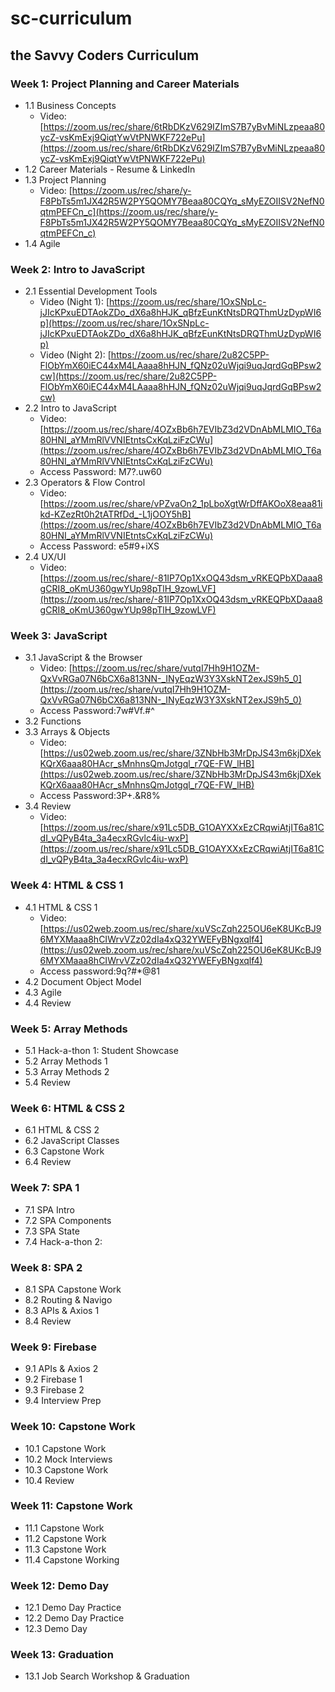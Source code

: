 # sc-curriculum
## the Savvy Coders Curriculum

### Week 1: **Project Planning and Career Materials**
* 1.1 Business Concepts
   * Video: [https://zoom.us/rec/share/6tRbDKzV629IZImS7B7yBvMiNLzpeaa80ycZ-vsKmExj9QiqtYwVtPNWKF722ePu](https://zoom.us/rec/share/6tRbDKzV629IZImS7B7yBvMiNLzpeaa80ycZ-vsKmExj9QiqtYwVtPNWKF722ePu)
* 1.2 Career Materials - Resume & LinkedIn
* 1.3 Project Planning
   * Video: [https://zoom.us/rec/share/y-F8PbTs5m1JX42R5W2PY5QOMY7Beaa80CQYq_sMyEZOIISV2NefN0qtmPEFCn_c](https://zoom.us/rec/share/y-F8PbTs5m1JX42R5W2PY5QOMY7Beaa80CQYq_sMyEZOIISV2NefN0qtmPEFCn_c)
* 1.4 Agile

### Week 2: **Intro to JavaScript**
* 2.1 Essential Development Tools
   * Video (Night 1): [https://zoom.us/rec/share/1OxSNpLc-jJIcKPxuEDTAokZDo_dX6a8hHJK_qBfzEunKtNtsDRQThmUzDypWI6p](https://zoom.us/rec/share/1OxSNpLc-jJIcKPxuEDTAokZDo_dX6a8hHJK_qBfzEunKtNtsDRQThmUzDypWI6p)
   * Video (Night 2): [https://zoom.us/rec/share/2u82C5PP-FlObYmX60iEC44xM4LAaaa8hHJN_fQNz02uWjqi9uqJqrdGqBPsw2cw](https://zoom.us/rec/share/2u82C5PP-FlObYmX60iEC44xM4LAaaa8hHJN_fQNz02uWjqi9uqJqrdGqBPsw2cw)
* 2.2 Intro to JavaScript
   * Video: [https://zoom.us/rec/share/4OZxBb6h7EVIbZ3d2VDnAbMLMIO_T6a80HNI_aYMmRlVVNIEtntsCxKqLziFzCWu](https://zoom.us/rec/share/4OZxBb6h7EVIbZ3d2VDnAbMLMIO_T6a80HNI_aYMmRlVVNIEtntsCxKqLziFzCWu)
   * Access Password: M7?.uw60
* 2.3 Operators & Flow Control
   * Video: [https://zoom.us/rec/share/vPZvaOn2_1pLboXgtWrDffAKOoX8eaa81ikd-KZezRt0h2tATRfDd_-L1jOOY5hB](https://zoom.us/rec/share/4OZxBb6h7EVIbZ3d2VDnAbMLMIO_T6a80HNI_aYMmRlVVNIEtntsCxKqLziFzCWu)
   * Access Password: e5#9+iXS
* 2.4 UX/UI
   * Video: [https://zoom.us/rec/share/-81IP7Op1XxOQ43dsm_vRKEQPbXDaaa8gCRI8_oKmU360gwYUp98pTlH_9zowLVF](https://zoom.us/rec/share/-81IP7Op1XxOQ43dsm_vRKEQPbXDaaa8gCRI8_oKmU360gwYUp98pTlH_9zowLVF)

### Week 3: **JavaScript**
* 3.1 JavaScript & the Browser
   * Video: [https://zoom.us/rec/share/vutqI7Hh9H1OZM-QxVvRGa07N6bCX6a813NN-_INyEqzW3Y3XskNT2exJS9h5_0](https://zoom.us/rec/share/vutqI7Hh9H1OZM-QxVvRGa07N6bCX6a813NN-_INyEqzW3Y3XskNT2exJS9h5_0)
   * Access Password:7w#Vf.#^
* 3.2 Functions
* 3.3 Arrays & Objects
   * Video: [https://us02web.zoom.us/rec/share/3ZNbHb3MrDpJS43m6kjDXekKQrX6aaa80HAcr_sMnhnsQmJotgql_r7QE-FW_lHB](https://us02web.zoom.us/rec/share/3ZNbHb3MrDpJS43m6kjDXekKQrX6aaa80HAcr_sMnhnsQmJotgql_r7QE-FW_lHB)
   * Access Password:3P+.&R8%
* 3.4 Review
   * Video: [https://zoom.us/rec/share/x91Lc5DB_G1OAYXXxEzCRqwiAtjIT6a81CdI_vQPyB4ta_3a4ecxRGvlc4iu-wxP](https://zoom.us/rec/share/x91Lc5DB_G1OAYXXxEzCRqwiAtjIT6a81CdI_vQPyB4ta_3a4ecxRGvlc4iu-wxP)

### Week 4: **HTML & CSS 1**
* 4.1 HTML & CSS 1
   * Video: [https://us02web.zoom.us/rec/share/xuVScZqh225OU6eK8UKcBJ96MYXMaaa8hCIWrvVZz02dIa4xQ32YWEFyBNgxqlf4](https://us02web.zoom.us/rec/share/xuVScZqh225OU6eK8UKcBJ96MYXMaaa8hCIWrvVZz02dIa4xQ32YWEFyBNgxqlf4)
   * Access password:9q?#*@81
* 4.2 Document Object Model
* 4.3 Agile
* 4.4 Review

### Week 5: **Array Methods**
* 5.1 Hack-a-thon 1: Student Showcase
* 5.2 Array Methods 1
* 5.3 Array Methods 2
* 5.4 Review

### Week 6: **HTML & CSS 2**
* 6.1 HTML & CSS 2
* 6.2 JavaScript Classes
* 6.3 Capstone Work
* 6.4 Review

### Week 7: **SPA 1**
* 7.1 SPA Intro
* 7.2 SPA Components
* 7.3 SPA State
* 7.4 Hack-a-thon 2:

### Week 8: **SPA 2**
* 8.1 SPA Capstone Work
* 8.2 Routing & Navigo
* 8.3 APIs & Axios 1
* 8.4 Review

### Week 9: **Firebase**
* 9.1 APIs & Axios 2
* 9.2 Firebase 1
* 9.3 Firebase 2
* 9.4 Interview Prep

### Week 10: **Capstone Work**
* 10.1 Capstone Work
* 10.2 Mock Interviews
* 10.3 Capstone Work
* 10.4 Review

### Week 11: **Capstone Work**
* 11.1 Capstone Work
* 11.2 Capstone Work
* 11.3 Capstone Work
* 11.4 Capstone Working

### Week 12: **Demo Day**
* 12.1 Demo Day Practice
* 12.2 Demo Day Practice
* 12.3 Demo Day

### Week 13: **Graduation**
* 13.1 Job Search Workshop & Graduation
